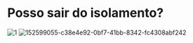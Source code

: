 # Posso sair do isolamento?

![1](https://user-images.githubusercontent.com/86332474/152599055-c38e4e92-0bf7-41bb-8342-fc4308abf242.png)
![152599055-c38e4e92-0bf7-41bb-8342-fc4308abf242](https://user-images.githubusercontent.com/86332474/152599219-0566b7c6-51f2-4661-9eba-1399fae37e64.png)
